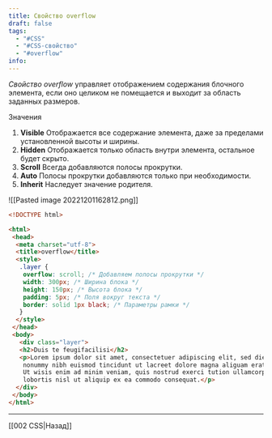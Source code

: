 ```yaml
---
title: Свойство overflow
draft: false
tags:
  - "#CSS"
  - "#CSS-свойство"
  - "#overflow"
info:
---
```

*Свойство overflow* управляет отображением содержания блочного элемента, если оно целиком не помещается и выходит за область заданных размеров.

Значения

1. **Visible** Отображается все содержание элемента, даже за пределами установленной высоты и ширины.
2. **Hidden** Отображается только область внутри элемента, остальное будет скрыто.
3. **Scroll** Всегда добавляются полосы прокрутки.
4. **Auto** Полосы прокрутки добавляются только при необходимости.
5. **Inherit** Наследует значение родителя.

![[Pasted image 20221201162812.png]]

~~~html
<!DOCTYPE html>

<html>
 <head>
  <meta charset="utf-8">
  <title>overflow</title>
  <style>
   .layer {
    overflow: scroll; /* Добавляем полосы прокрутки */
    width: 300px; /* Ширина блока */
    height: 150px; /* Высота блока */
    padding: 5px; /* Поля вокруг текста */
    border: solid 1px black; /* Параметры рамки */
   }
  </style>
 </head>
 <body>
   <div class="layer">
   <h2>Duis te feugifacilisi</h2>
   <p>Lorem ipsum dolor sit amet, consectetuer adipiscing elit, sed diem
    nonummy nibh euismod tincidunt ut lacreet dolore magna aliguam erat volutpat.
    Ut wisis enim ad minim veniam, quis nostrud exerci tution ullamcorper suscipit
    lobortis nisl ut aliquip ex ea commodo consequat.</p>
  </div>
 </body>
</html>
~~~

___

[[002 CSS|Назад]]